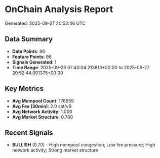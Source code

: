 # OnChain Analysis Report
Generated: 2025-09-27 20:52:46 UTC

## Data Summary
- **Data Points**: 96
- **Feature Points**: 96
- **Signals Generated**: 1
- **Time Range**: 2025-09-26 07:40:04.213813+00:00 to 2025-09-27 20:52:44.001375+00:00

## Key Metrics
- **Avg Mempool Count**: 176959
- **Avg Fee (30min)**: 2.0 sat/vB
- **Avg Network Activity**: 1.000
- **Avg Market Structure**: 0.760

## Recent Signals
- **BULLISH** (0.70) - High mempool congestion; Low fee pressure; High network activity; Strong market structure
